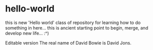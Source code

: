 # hello-world
this is new 'Hello world' class of repository for learning how to do something in here...
this is ancient starting point to begin, merge, and develop new life...  :^)

Editable version
The real name of David Bowie is David Jons.
